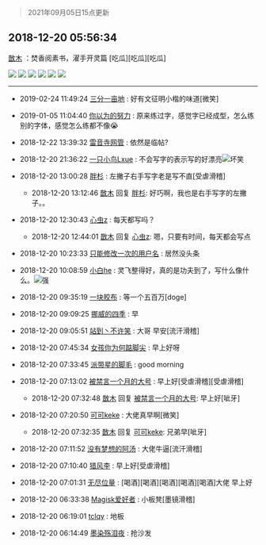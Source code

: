 > 2021年09月05日15点更新
<link rel="stylesheet" href="https://cdn.jsdelivr.net/gh/taotie6/sampleJSON@main/css/photo_show.css">


 ## 2018-12-20 05:56:34 

 [㪚木](https://www.coolapk.com/feed/9443704?shareKey=MTAyNDYzYTAzYjZmNjEzMTc0N2Y~) ：焚香阅素书，濯手开灵篇
[吃瓜][吃瓜][吃瓜] 

<div class="album">
<img class="img-item" src="http://image.coolapk.com/feed/2018/1220/05/1081091_1545256578_3849@2494x3325.jpg" />
<img class="img-item" src="http://image.coolapk.com/feed/2018/1220/05/1081091_1545256581_4664@2494x3325.jpg" />
<img class="img-item" src="http://image.coolapk.com/feed/2018/1220/05/1081091_1545256584_4962@1080x2160.jpg" />
<img class="img-item" src="http://image.coolapk.com/feed/2018/1220/05/1081091_1545256587_1428@1080x2160.jpg" />
<img class="img-item" src="http://image.coolapk.com/feed/2018/1220/05/1081091_1545256589_7787@1056x1848.jpg" />
<img class="img-item" src="http://image.coolapk.com/feed/2018/1220/05/1081091_1545256592_349@1080x2160.jpg" />
</div>

 ------- 

- 2019-02-24 11:49:24 [三分一亩地](uid=1721161) : 好有文征明小楷的味道[微笑] 

- 2019-01-05 11:04:40 [你以为的努力](uid=2022142) : 原来练过字，感觉字已经成型，怎么练别的字体，感觉怎么练都不像😭 

- 2018-12-22 13:39:32 [雷音寺网管](uid=589421) : 依然是临帖? 

- 2018-12-20 21:36:22 [一只小鸟Lxue](uid=1468434) : 不会写字的表示写的好漂亮<img src="http://static.coolapk.com/emoticons/default/44.gif" alt="坏笑"/> 

- 2018-12-20 13:00:28 [胖杉](uid=679575) : 左撇子右手写字老是写不直[受虐滑稽] 

    - 2018-12-20 13:12:46 [㪚木](uid=1081091) 回复 [胖杉](uid=679575): 好巧啊，我也是右手写字的左撇子。。 

- 2018-12-20 12:30:43 [心虫z](uid=151532) : 每天都写吗？ 

    - 2018-12-20 12:44:01 [㪚木](uid=1081091) 回复 [心虫z](uid=151532): 嗯，只要有时间，每天都会写点 

- 2018-12-20 10:23:33 [只能修改一次的用户名](uid=581084) : 居然没头条 

- 2018-12-20 10:08:59 [小白he](uid=2158313) : 灵飞整得好，真的是功夫到了，写什么像什么。<img src="http://static.coolapk.com/emoticons/default/79.gif" alt="强"/> 

- 2018-12-20 09:35:19 [一块胶布](uid=1073144) : 等一个五百万[doge] 

- 2018-12-20 09:09:25 [挪威的四季](uid=1433206) : 早 

- 2018-12-20 09:05:51 [站到丶不许笑](uid=1165627) : 大哥 早安[流汗滑稽] 

- 2018-12-20 07:45:34 [女孩你为何踮脚尖](uid=1439370) : 早上好呀 

- 2018-12-20 07:33:45 [派带星的脚毛](uid=1014357) : good morning 

- 2018-12-20 07:13:02 [被禁言一个月的大号](uid=2224735) : 早上好[受虐滑稽][受虐滑稽] 

    - 2018-12-20 07:32:48 [㪚木](uid=1081091) 回复 [被禁言一个月的大号](uid=2224735): 早上好[呲牙] 

- 2018-12-20 07:20:50 [可可keke](uid=2190423) : 大佬真早啊[微笑] 

    - 2018-12-20 07:32:35 [㪚木](uid=1081091) 回复 [可可keke](uid=2190423): 兄弟早[呲牙] 

- 2018-12-20 07:11:52 [没有梦想的阿汤](uid=617069) : 大佬牛逼[流汗滑稽] 

- 2018-12-20 07:10:40 [猎风李](uid=1822765) : 早上好[受虐滑稽] 

- 2018-12-20 07:01:31 [无尽位量](uid=984244) : [喝酒][喝酒][喝酒][喝酒][喝酒]大佬 早上好 

- 2018-12-20 06:33:38 [Magisk爱好者](uid=1833596) : 小板凳[墨镜滑稽] 

- 2018-12-20 06:19:01 [tclqy](uid=1910950) : 地板 

- 2018-12-20 06:14:49 [墨染殇泪夜](uid=1506688) : 抢沙发 

